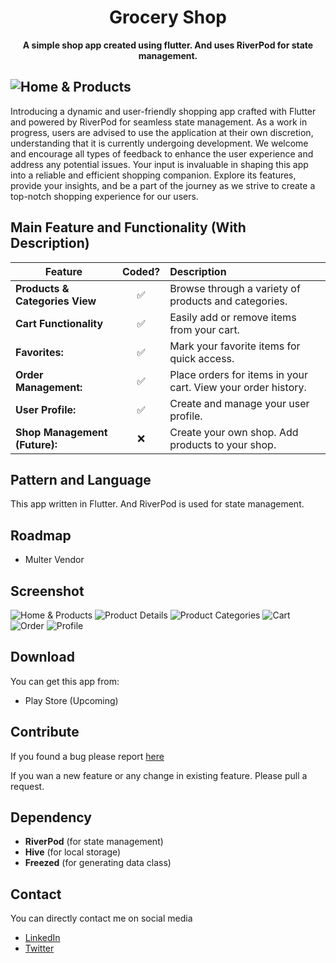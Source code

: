 <h1 align="center">Grocery Shop</h1>

<p align="center">
<b>A simple shop app created using flutter. And uses RiverPod for state management.</b>
</p>

![Home & Products](/screenshot/shop-banner-1.jpg)
---
Introducing a dynamic and user-friendly shopping app crafted with Flutter and powered by RiverPod for seamless state management. As a work in progress, users are advised to use the application at their own discretion, understanding that it is currently undergoing development. We welcome and encourage all types of feedback to enhance the user experience and address any potential issues. Your input is invaluable in shaping this app into a reliable and efficient shopping companion. Explore its features, provide your insights, and be a part of the journey as we strive to create a top-notch shopping experience for our users.

## Main Feature and Functionality (With Description)

| Feature                        | Coded? | Description                                                   |
|--------------------------------|:------:|:--------------------------------------------------------------|
| **Products & Categories View** |   ✅    | Browse through a variety of products and categories.          |
| **Cart Functionality**         |   ✅    | Easily add or remove items from your cart.                    |
| **Favorites:**                 |   ✅    | Mark your favorite items for quick access.                    |
| **Order Management:**          |   ✅    | Place orders for items in your cart. View your order history. |
| **User Profile:**              |   ✅    | Create and manage your user profile.                          |
| **Shop Management (Future):**  |   ❌    | Create your own shop. Add products to your shop.              |

## Pattern and Language

This app written in Flutter. And RiverPod is used for state management.

## Roadmap

- Multer Vendor

## Screenshot

![Home & Products](/screenshot/home-page-product-list.jpg)
![Product Details](/screenshot/product-details.jpg)
![Product Categories](/screenshot/category-list-category-products.jpg)
![Cart](/screenshot/cart.jpg)
![Order](/screenshot/orders.jpg)
![Profile](/screenshot/profile.jpg)

## Download

You can get this app from:

- Play Store (Upcoming)

## Contribute

If you found a bug please report [here](https://github.com/carbonanik/grocery-app/issues)

If you wan a new feature or any change in existing feature. Please pull a request.

## Dependency

- **RiverPod** (for state management)
- **Hive** (for local storage)
- **Freezed** (for generating data class)

## Contact

You can directly contact me on social media

- [LinkedIn](https://www.linkedin.com/in/carbonanik)
- [Twitter](https://twitter.com/carbonanik)